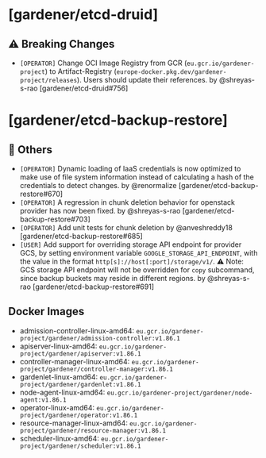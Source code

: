 # [gardener/etcd-druid]

## ⚠️ Breaking Changes

- `[OPERATOR]` Change OCI Image Registry from GCR (`eu.gcr.io/gardener-project`) to Artifact-Registry (`europe-docker.pkg.dev/gardener-project/releases`). Users should update their references. by @shreyas-s-rao [gardener/etcd-druid#756]
# [gardener/etcd-backup-restore]

## 🏃 Others

- `[OPERATOR]` Dynamic loading of IaaS credentials is now optimized to make use of file system information instead of calculating a hash of the credentials to detect changes. by @renormalize [gardener/etcd-backup-restore#670]
- `[OPERATOR]` A regression in chunk deletion behavior for openstack provider has now been fixed. by @shreyas-s-rao [gardener/etcd-backup-restore#703]
- `[OPERATOR]` Add unit tests for chunk deletion by @anveshreddy18 [gardener/etcd-backup-restore#685]
- `[USER]` Add support for overriding storage API endpoint for provider GCS, by setting environment variable `GOOGLE_STORAGE_API_ENDPOINT`, with the value in the format `http[s]://host[:port]/storage/v1/`. ⚠️ Note: GCS storage API endpoint will not be overridden for `copy` subcommand, since backup buckets may reside in different regions. by @shreyas-s-rao [gardener/etcd-backup-restore#691]

## Docker Images
- admission-controller-linux-amd64: `eu.gcr.io/gardener-project/gardener/admission-controller:v1.86.1`
- apiserver-linux-amd64: `eu.gcr.io/gardener-project/gardener/apiserver:v1.86.1`
- controller-manager-linux-amd64: `eu.gcr.io/gardener-project/gardener/controller-manager:v1.86.1`
- gardenlet-linux-amd64: `eu.gcr.io/gardener-project/gardener/gardenlet:v1.86.1`
- node-agent-linux-amd64: `eu.gcr.io/gardener-project/gardener/node-agent:v1.86.1`
- operator-linux-amd64: `eu.gcr.io/gardener-project/gardener/operator:v1.86.1`
- resource-manager-linux-amd64: `eu.gcr.io/gardener-project/gardener/resource-manager:v1.86.1`
- scheduler-linux-amd64: `eu.gcr.io/gardener-project/gardener/scheduler:v1.86.1`
